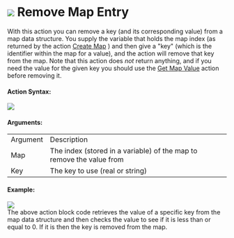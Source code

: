 #  ![](https://gms.magecorn.com/Manual/assets/Images/Scripting_Reference/Drag_And_Drop/Reference/Data_Structures/i_DS_Remove_Map_Entry.png) Remove Map Entry

With this action you can remove a key (and its corresponding value) from
a map data structure. You supply the variable that holds the map index
(as returned by the action [Create Map](Create_Map) ) and then give
a "key" (which is the identifier within the map for a value), and the
action will remove that key from the map. Note that this action does
*not* return anything, and if you need the value for the given key you
should use the [Get Map Value](Get_Map_Value) action before removing
it.

#### Action Syntax:

  
![](https://gms.magecorn.com/Manual/assets/Images/Scripting_Reference/Drag_And_Drop/Reference/Data_Structures/a_DS_Remove_Map_Entry.png)  

#### Arguments:

|          |                                                                      |
|----------|----------------------------------------------------------------------|
| Argument | Description                                                          |
| Map      | The index (stored in a variable) of the map to remove the value from |
| Key      | The key to use (real or string)                                      |

#### Example:

  
![](https://gms.magecorn.com/Manual/assets/Images/Scripting_Reference/Drag_And_Drop/Reference/Data_Structures/e_DS_Remove_Map_Entry.png)  
The above action block code retrieves the value of a specific key from
the map data structure and then checks the value to see if it is less
than or equal to 0. If it is then the key is removed from the map.
